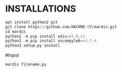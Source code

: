 # INSTALLATIONS 

```python
apt install python2 git
git clone https://github.com/HACKME-07/mardis.git
cd mardis
python2 -m pip install xdis==5.0.11
python2 -m pip install uncompyle6==3.7.4
python2 setup.py install
```
#Input
```
mardis filename.py
```
